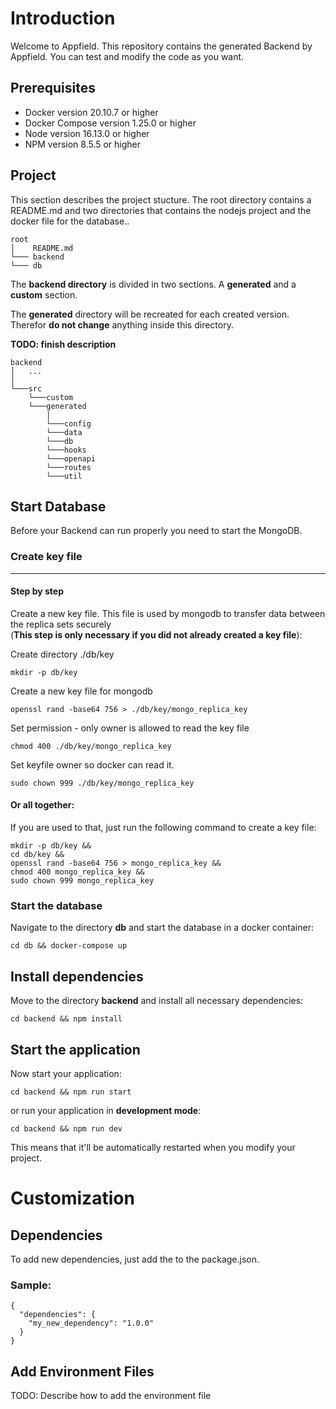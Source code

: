 
# Introduction
Welcome to Appfield. This repository contains the generated Backend by Appfield.
You can test and modify the code as you want.

## Prerequisites

- Docker version 20.10.7 or higher
- Docker Compose version 1.25.0 or higher
- Node version 16.13.0 or higher
- NPM version 8.5.5 or higher

## Project

This section describes the project stucture. The root directory contains a README.md and two directories that contains
the nodejs project and the docker file for the database..

```
root
│    README.md
└─── backend
└─── db
```

The **backend directory** is divided in two sections. A **generated** and a **custom** section.

The **generated** directory will be recreated for each created version. Therefor **do not change** anything inside this directory.

**TODO: finish description**

```
backend
│   ...
│
└───src
    └───custom
    └───generated
        |
        └───config
        └───data
        └───db
        └───hooks
        └───openapi
        └───routes
        └───util
```

## Start Database
Before your Backend can run properly you need to start the MongoDB.

### Create key file

---

#### Step by step
Create a new key file. This file is used by mongodb to transfer data between the replica sets securely</br>
(**This step is only necessary if you did not already created a key file**):

Create directory ./db/key
```shell
mkdir -p db/key
```

Create a new key file for mongodb
```shell
openssl rand -base64 756 > ./db/key/mongo_replica_key
```

Set permission - only owner is allowed to read the key file
```shell
chmod 400 ./db/key/mongo_replica_key
```

Set keyfile owner so docker can read it.
```shell
sudo chown 999 ./db/key/mongo_replica_key
```

#### Or all together:
If you are used to that, just run the following command to create a key file:

```shell
mkdir -p db/key &&
cd db/key &&
openssl rand -base64 756 > mongo_replica_key &&
chmod 400 mongo_replica_key &&
sudo chown 999 mongo_replica_key
```

### Start the database
Navigate to the directory **db** and start the database in a docker container:
```shell
cd db && docker-compose up
```

## Install dependencies
Move to the directory **backend** and install all necessary dependencies:
```shell
cd backend && npm install
```

## Start the application
Now start your application:

```shell
cd backend && npm run start
```

or run your application in **development mode**:
```shell
cd backend && npm run dev
```

This means that it'll be automatically restarted when you modify your project.

# Customization

## Dependencies

To add new dependencies, just add the to the package.json.

### Sample:

    {
      "dependencies": {
        "my_new_dependency": "1.0.0"
      }
    }

## Add Environment Files
TODO: Describe how to add the environment file
